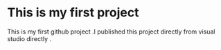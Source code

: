 # This is my first project
This is my first github project .I published this project directly from visual studio directly .